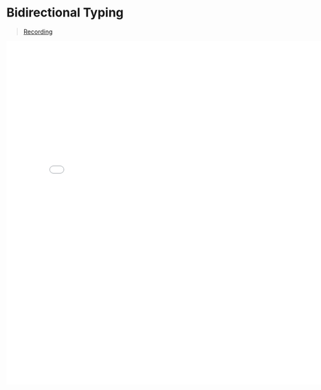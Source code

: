 # Bidirectional Typing


> [Recording](https://gauchocast.hosted.panopto.com/Panopto/Pages/Viewer.aspx?id=73b12fce-14f4-481d-9440-b336011be990)

<embed src="./Lecture 10 - Bidirectional Typing.pdf" width="800" height="800" 
 type="application/pdf">